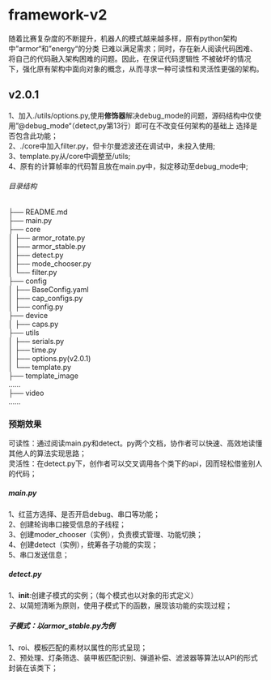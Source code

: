 # framework-v2
随着比赛复杂度的不断提升，机器人的模式越来越多样，原有python架构中”armor“和”energy“的分类
已难以满足需求；同时，存在新人阅读代码困难、将自己的代码融入架构困难的问题。因此，在保证代码逻辑性
不被破坏的情况下，强化原有架构中面向对象的概念，从而寻求一种可读性和灵活性更强的架构。

## v2.0.1
1、加入./utils/options.py,使用**修饰器**解决debug_mode的问题，源码结构中仅使用”@debug_mode“（detect,py第13行）即可在不改变任何架构的基础上
选择是否包含此功能；  
2、./core中加入filter.py，但卡尔曼滤波还在调试中，未投入使用;  
3、template.py从/core中调整至/utils;  
4、原有的计算帧率的代码暂且放在main.py中，拟定移动至debug_mode中;  

###### 目录结构
├── README.md  
├── main.py  
├── core  
│   ├── armor_rotate.py  
│   ├── armor_stable.py  
│   ├── detect.py  
│   ├── mode_chooser.py  
│   └── filter.py  
├── config  
│   ├── BaseConfig.yaml  
│   ├── cap_configs.py  
│   ├── config.py  
├── device  
│   ├── caps.py  
├── utils  
│   ├── serials.py  
│   ├── time.py  
│   ├── options.py(v2.0.1)  
│   └── template.py   
├── template_image  
……  
├── video  
……  

### 预期效果  
可读性：通过阅读main.py和detect。py两个文档，协作者可以快速、高效地读懂其他人的算法实现思路；  
灵活性：在detect.py下，创作者可以交叉调用各个类下的api，因而轻松借鉴别人的代码；  

##### main.py  
1、红蓝方选择、是否开启debug、串口等功能；  
2、创建轮询串口接受信息的子线程；  
3、创建moder_chooser（实例），负责模式管理、功能切换；  
4、创建detect（实例），统筹各子功能的实现；  
5、串口发送信息；  

##### detect.py  
1、__init__:创建子模式的实例；（每个模式也以对象的形式定义）  
2、以简短清晰为原则，使用子模式下的函数，展现该功能的实现过程；  

##### 子模式：以armor_stable.py为例
1、roi、模板匹配的素材以属性的形式呈现；  
2、预处理、灯条筛选、装甲板匹配识别、弹道补偿、滤波器等算法以API的形式封装在该类下；

